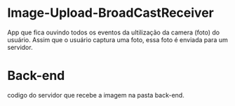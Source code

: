 # Image-Upload-BroadCastReceiver
App que fica ouvindo todos os eventos da ultilização da camera (foto) do usuário.
Assim que o usuário captura uma foto, essa foto é enviada para um servidor.

# Back-end
codigo do servidor que recebe a imagem na pasta back-end.
